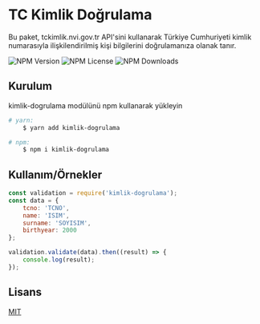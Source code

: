 # TC Kimlik Doğrulama

Bu paket, tckimlik.nvi.gov.tr API'sini kullanarak Türkiye Cumhuriyeti kimlik numarasıyla ilişkilendirilmiş kişi bilgilerini doğrulamanıza olanak tanır. 

 ![NPM Version](https://img.shields.io/npm/v/kimlik-dogrulama)  ![NPM License](https://img.shields.io/npm/l/kimlik-dogrulama?registry_uri=https%3A%2F%2Fregistry.npmjs.com%2Fkimlik-dogrulama&link=https%3A%2F%2Fgithub.com%2Fsametkarapinar%2Fkimlik-dogrulama%2Fblob%2Fmain%2FLICENSE.md)  ![NPM Downloads](https://img.shields.io/npm/dw/kimlik-dogrulama?link=https%3A%2F%2Fwww.npmjs.com%2Fpackage%2Fkimlik-dogrulama) 


## Kurulum 

kimlik-dogrulama modülünü npm kullanarak yükleyin

```bash 
# yarn: 
    $ yarn add kimlik-dogrulama

# npm:
    $ npm i kimlik-dogrulama
```
    
## Kullanım/Örnekler

```javascript
const validation = require('kimlik-dogrulama');
const data = {
    tcno: 'TCNO',
    name: 'ISIM',
    surname: 'SOYISIM',
    birthyear: 2000
};

validation.validate(data).then((result) => {
    console.log(result);
});
```

  
## Lisans

[MIT](https://choosealicense.com/licenses/mit/)

  
